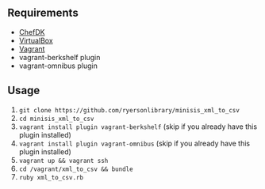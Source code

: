 Requirements
------------
* [ChefDK](https://downloads.chef.io/chef-dk/)
* [VirtualBox](https://www.virtualbox.org/)
* [Vagrant](https://vagrantup.com)
* vagrant-berkshelf plugin
* vagrant-omnibus plugin

## Usage
1. `git clone https://github.com/ryersonlibrary/minisis_xml_to_csv`
2. `cd minisis_xml_to_csv`
3. `vagrant install plugin vagrant-berkshelf` (skip if you already have this plugin installed)
4. `vagrant install plugin vagrant-omnibus` (skip if you already have this plugin installed)
5. `vagrant up && vagrant ssh`
6. `cd /vagrant/xml_to_csv && bundle`
7. `ruby xml_to_csv.rb`